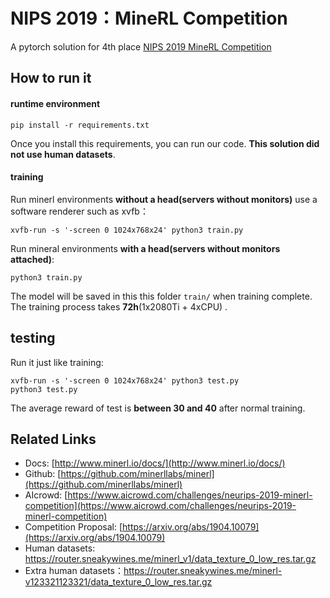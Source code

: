 # NIPS 2019：MineRL Competition

A pytorch solution for 4th place [NIPS 2019 MineRL Competition](https://www.aicrowd.com/challenges/neurips-2019-minerl-competition/leaderboards?challenge_round_id=126&post_challenge=on)

## How to run it

#### runtime environment

```
pip install -r requirements.txt
```

Once you install this requirements, you can run our code. **This solution did not use human datasets**.

#### training

Run minerl environments **without a head(servers without monitors)** use a software renderer such as xvfb：

```
xvfb-run -s '-screen 0 1024x768x24' python3 train.py 
```

Run mineral environments **with a head(servers without monitors attached)**:

```
python3 train.py 
```

The model will be saved in this this folder `train/` when training complete. The training process takes **72h**(1x2080Ti + 4xCPU) .

## testing

Run it just like training:

```
xvfb-run -s '-screen 0 1024x768x24' python3 test.py
python3 test.py
```

The average reward of test is **between 30 and 40** after normal training. 

## Related Links

- Docs: [http://www.minerl.io/docs/](http://www.minerl.io/docs/)
- Github: [https://github.com/minerllabs/minerl](https://github.com/minerllabs/minerl)
- AIcrowd: [https://www.aicrowd.com/challenges/neurips-2019-minerl-competition](https://www.aicrowd.com/challenges/neurips-2019-minerl-competition)
- Competition Proposal: [https://arxiv.org/abs/1904.10079](https://arxiv.org/abs/1904.10079)
- Human datasets: https://router.sneakywines.me/minerl_v1/data_texture_0_low_res.tar.gz
- Extra human datasets：https://router.sneakywines.me/minerl-v123321123321/data_texture_0_low_res.tar.gz